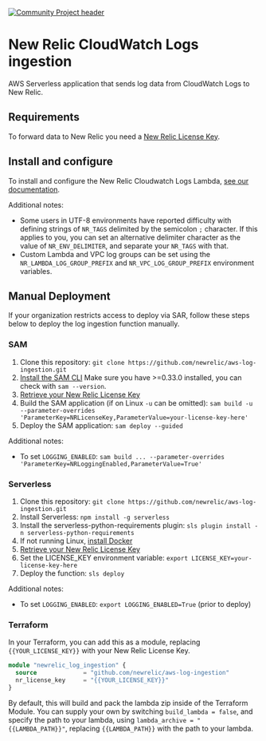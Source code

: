 [![Community Project header](https://github.com/newrelic/open-source-office/raw/master/examples/categories/images/Community_Project.png)](https://github.com/newrelic/open-source-office/blob/master/examples/categories/index.md#community-project)

# New Relic CloudWatch Logs ingestion

AWS Serverless application that sends log data from CloudWatch Logs to New Relic.

## Requirements

To forward data to New Relic you need a [New Relic License Key](https://docs.newrelic.com/docs/accounts/install-new-relic/account-setup/license-key).

## Install and configure

To install and configure the New Relic Cloudwatch Logs Lambda, [see our documentation](https://docs.newrelic.com/docs/logs/enable-logs/enable-logs/aws-cloudwatch-plugin-logs).

Additional notes:

* Some users in UTF-8 environments have reported difficulty with defining strings of `NR_TAGS` delimited by the semicolon `;` character. If this applies to you, you can set an alternative delimiter character as the value of `NR_ENV_DELIMITER`, and separate your `NR_TAGS` with that.
* Custom Lambda and VPC log groups can be set using the `NR_LAMBDA_LOG_GROUP_PREFIX` and `NR_VPC_LOG_GROUP_PREFIX` environment variables.

## Manual Deployment

If your organization restricts access to deploy via SAR, follow these steps below
to deploy the log ingestion function manually.

### SAM

1. Clone this repository: `git clone https://github.com/newrelic/aws-log-ingestion.git`
2. [Install the SAM CLI](https://docs.aws.amazon.com/serverless-application-model/latest/developerguide/serverless-sam-cli-install.html) Make sure you have >=0.33.0 installed, you can check with `sam --version`.
3. [Retrieve your New Relic License Key](https://docs.newrelic.com/docs/accounts/install-new-relic/account-setup/license-key)
4. Build the SAM application (if on Linux `-u` can be omitted): `sam build -u --parameter-overrides 'ParameterKey=NRLicenseKey,ParameterValue=your-license-key-here'`
5. Deploy the SAM application: `sam deploy --guided`

Additional notes:

* To set `LOGGING_ENABLED`: `sam build ... --parameter-overrides 'ParameterKey=NRLoggingEnabled,ParameterValue=True'`

### Serverless

1. Clone this repository: `git clone https://github.com/newrelic/aws-log-ingestion.git`
2. Install Serverless: `npm install -g serverless`
3. Install the serverless-python-requirements plugin: `sls plugin install -n serverless-python-requirements`
4. If not running Linux, [install Docker](https://docs.docker.com/install/)
5. [Retrieve your New Relic License Key](https://docs.newrelic.com/docs/accounts/install-new-relic/account-setup/license-key)
6. Set the LICENSE_KEY environment variable: `export LICENSE_KEY=your-license-key-here`
7. Deploy the function: `sls deploy`

Additional notes:

* To set `LOGGING_ENABLED`: `export LOGGING_ENABLED=True` (prior to deploy)

### Terraform

In your Terraform, you can add this as a module, replacing `{{YOUR_LICENSE_KEY}}` with your New Relic License Key.

```terraform
module "newrelic_log_ingestion" {
  source             = "github.com/newrelic/aws-log-ingestion"
  nr_license_key     = "{{YOUR_LICENSE_KEY}}"
}
```

By default, this will build and pack the lambda zip inside of the Terraform Module. You can supply your own by switching `build_lambda = false`, and specify the path to your lambda, using `lambda_archive = "{{LAMBDA_PATH}}"`, replacing `{{LAMBDA_PATH}}` with the path to your lambda.
